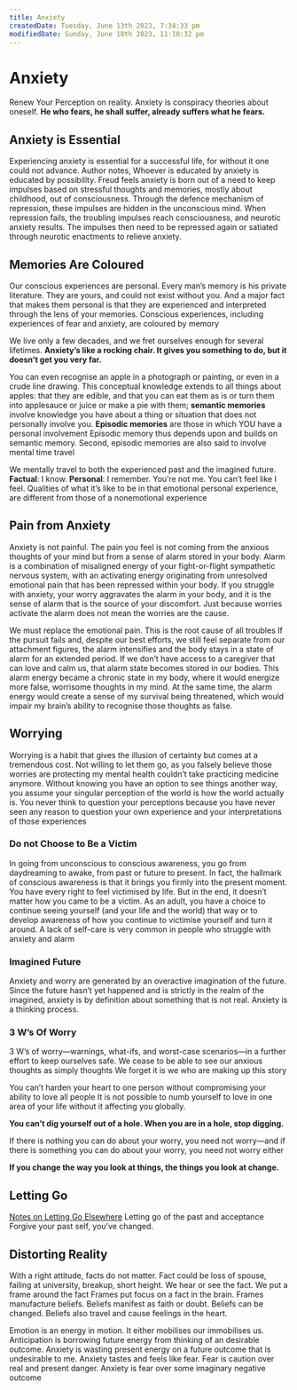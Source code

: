 ```yaml
---
title: Anxiety
createdDate: Tuesday, June 13th 2023, 7:34:33 pm
modifiedDate: Sunday, June 18th 2023, 11:10:32 pm
---
```


# Anxiety

Renew Your Perception on reality.
Anxiety is conspiracy theories about oneself.
**He who fears, he shall suffer, already suffers what he fears.**

## Anxiety is Essential

Experiencing anxiety is essential for a successful life, for without it one could not advance. Author notes, Whoever is educated by anxiety is educated by possibility. Freud feels anxiety is born out of a need to keep impulses based on stressful thoughts and memories, mostly about childhood, out of consciousness. Through the defence mechanism of repression, these impulses are hidden in the unconscious mind. When repression fails, the troubling impulses reach consciousness, and neurotic anxiety results. The impulses then need to be repressed again or satiated through neurotic enactments to relieve anxiety.

## Memories Are Coloured

Our conscious experiences are personal. Every man’s memory is his private literature. They are yours, and could not exist without you. And a major fact that makes them personal is that they are experienced and interpreted through the lens of your memories. Conscious experiences, including experiences of fear and anxiety, are coloured by memory

We live only a few decades, and we fret ourselves enough for several lifetimes. **Anxiety’s like a rocking chair. It gives you something to do, but it doesn’t get you very far.**

You can even recognise an apple in a photograph or painting, or even in a crude line drawing. This conceptual knowledge extends to all things about apples: that they are edible, and that you can eat them as is or turn them into applesauce or juice or make a pie with them; **semantic memories** involve knowledge you have about a thing or situation that does not personally involve you. **Episodic memories** are those in which YOU have a personal involvement Episodic memory thus depends upon and builds on semantic memory. Second, episodic memories are also said to involve mental time travel

We mentally travel to both the experienced past and the imagined future.
**Factual**: I know.
**Personal**: I remember.
You’re not me. You can’t feel like I feel. Qualities of what it’s like to be in that emotional personal experience, are different from those of a nonemotional experience

## Pain from Anxiety

Anxiety is not painful. The pain you feel is not coming from the anxious thoughts of your mind but from a sense of alarm stored in your body. Alarm is a combination of misaligned energy of your fight-or-flight sympathetic nervous system, with an activating energy originating from unresolved emotional pain that has been repressed within your body. If you struggle with anxiety, your worry aggravates the alarm in your body, and it is the sense of alarm that is the source of your discomfort. Just because worries activate the alarm does not mean the worries are the cause.

We must replace the emotional pain. This is the root cause of all troubles If the pursuit fails and, despite our best efforts, we still feel separate from our attachment figures, the alarm intensifies and the body stays in a state of alarm for an extended period. If we don’t have access to a caregiver that can love and calm us, that alarm state becomes stored in our bodies. This alarm energy became a chronic state in my body, where it would energize more false, worrisome thoughts in my mind. At the same time, the alarm energy would create a sense of my survival being threatened, which would impair my brain’s ability to recognise those thoughts as false.

## Worrying

Worrying is a habit that gives the illusion of certainty but comes at a tremendous cost. Not willing to let them go, as you falsely believe those worries are protecting my mental health couldn’t take practicing medicine anymore. Without knowing you have an option to see things another way, you assume your singular perception of the world is how the world actually is. You never think to question your perceptions because you have never seen any reason to question your own experience and your interpretations of those experiences

### Do not Choose to Be a Victim

In going from unconscious to conscious awareness, you go from daydreaming to awake, from past or future to present. In fact, the hallmark of conscious awareness is that it brings you firmly into the present moment. You have every right to feel victimised by life. But in the end, it doesn’t matter how you came to be a victim. As an adult, you have a choice to continue seeing yourself (and your life and the world) that way or to develop awareness of how you continue to victimise yourself and turn it around. A lack of self-care is very common in people who struggle with anxiety and alarm

### Imagined Future

Anxiety and worry are generated by an overactive imagination of the future. Since the future hasn’t yet happened and is strictly in the realm of the imagined, anxiety is by definition about something that is not real. Anxiety is a thinking process.

### 3 W’s Of Worry

3 W’s of worry—warnings, what-ifs, and worst-case scenarios—in a further effort to keep ourselves safe. We cease to be able to see our anxious thoughts as simply thoughts We forget it is we who are making up this story

You can’t harden your heart to one person without compromising your ability to love all people It is not possible to numb yourself to love in one area of your life without it affecting you globally.

**You can’t dig yourself out of a hole. When you are in a hole, stop digging.**

If there is nothing you can do about your worry, you need not worry—and if there is something you can do about your worry, you need not worry either

**If you change the way you look at things, the things you look at change.**

## Letting Go

[Notes on Letting Go Elsewhere](Mental-Wellness/Acceptance.md#Letting%20Go%20)
Letting go of the past and acceptance Forgive your past self, you’ve changed.

## Distorting Reality

With a right attitude, facts do not matter.
Fact could be loss of spouse, failing at university, breakup, short height.
We hear or see the fact. We put a frame around the fact
Frames put focus on a fact in the brain. Frames manufacture beliefs.
Beliefs manifest as faith or doubt. Beliefs can be changed. Beliefs also travel and cause feelings in the heart.

Emotion is an energy in motion. It either mobilises our immobilises us.
Anticipation is borrowing future energy from thinking of an desirable outcome.
Anxiety is wasting present energy on a future outcome that is undesirable to me.
Anxiety tastes and feels like fear. Fear is caution over real and present danger. Anxiety is fear over some imaginary negative outcome

